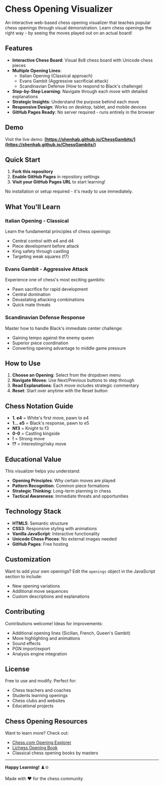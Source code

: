 # Chess Opening Visualizer

An interactive web-based chess opening visualizer that teaches popular chess openings through visual demonstration. Learn chess openings the right way - by seeing the moves played out on an actual board!

## Features

- **Interactive Chess Board**: Visual 8x8 chess board with Unicode chess pieces
- **Multiple Opening Lines**:
  - Italian Opening (Classical approach)
  - Evans Gambit (Aggressive sacrificial attack)
  - Scandinavian Defense (How to respond to Black's challenge)
- **Step-by-Step Learning**: Navigate through each move with detailed explanations
- **Strategic Insights**: Understand the purpose behind each move
- **Responsive Design**: Works on desktop, tablet, and mobile devices
- **GitHub Pages Ready**: No server required - runs entirely in the browser

## Demo

Visit the live demo: **[https://shenhab.github.io/ChessGambits/](https://shenhab.github.io/ChessGambits/)**

## Quick Start

1. **Fork this repository**
2. **Enable GitHub Pages** in repository settings
3. **Visit your GitHub Pages URL** to start learning!

No installation or setup required - it's ready to use immediately.

## What You'll Learn

### Italian Opening - Classical
Learn the fundamental principles of chess openings:
- Central control with e4 and d4
- Piece development before attack
- King safety through castling
- Targeting weak squares (f7)

### Evans Gambit - Aggressive Attack
Experience one of chess's most exciting gambits:
- Pawn sacrifice for rapid development
- Central domination
- Devastating attacking combinations
- Quick mate threats

### Scandinavian Defense Response
Master how to handle Black's immediate center challenge:
- Gaining tempo against the enemy queen
- Superior piece coordination
- Converting opening advantage to middle game pressure

## How to Use

1. **Choose an Opening**: Select from the dropdown menu
2. **Navigate Moves**: Use Next/Previous buttons to step through
3. **Read Explanations**: Each move includes strategic commentary
4. **Reset**: Start over anytime with the Reset button

## Chess Notation Guide

- **1. e4** = White's first move, pawn to e4
- **1... e5** = Black's response, pawn to e5
- **Nf3** = Knight to f3
- **0-0** = Castling kingside
- **!** = Strong move
- **!?** = Interesting/risky move

## Educational Value

This visualizer helps you understand:
- **Opening Principles**: Why certain moves are played
- **Pattern Recognition**: Common piece formations
- **Strategic Thinking**: Long-term planning in chess
- **Tactical Awareness**: Immediate threats and opportunities

## Technology Stack

- **HTML5**: Semantic structure
- **CSS3**: Responsive styling with animations
- **Vanilla JavaScript**: Interactive functionality
- **Unicode Chess Pieces**: No external images needed
- **GitHub Pages**: Free hosting

## Customization

Want to add your own openings? Edit the `openings` object in the JavaScript section to include:
- New opening variations
- Additional move sequences
- Custom descriptions and explanations

## Contributing

Contributions welcome! Ideas for improvements:
- Additional opening lines (Sicilian, French, Queen's Gambit)
- Move highlighting and animations
- Sound effects
- PGN import/export
- Analysis engine integration

## License

Free to use and modify. Perfect for:
- Chess teachers and coaches
- Students learning openings
- Chess clubs and websites
- Educational projects

## Chess Opening Resources

Want to learn more? Check out:
- [Chess.com Opening Explorer](https://www.chess.com/openings)
- [Lichess Opening Book](https://lichess.org/analysis)
- Classical chess opening books by masters

---

**Happy Learning!** ♟️♔

Made with ❤️ for the chess community
